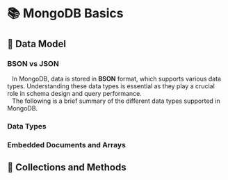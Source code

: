 # 📚 MongoDB Basics

## <a name="basics"></a>📖 Data Model 

### BSON vs JSON
&ensp; In MongoDB, data is stored in **BSON** format, which supports various data types. 
Understanding these data types is essential as they play a crucial role in schema design and query performance.\
&ensp; The following is a brief summary of the different data types supported in MongoDB.


### Data Types





### Embedded Documents and Arrays






## <a name="colometh"></a>📖 Collections and Methods





